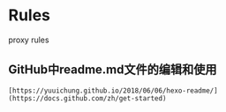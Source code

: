# Rules
proxy rules

## GitHub中readme.md文件的编辑和使用
```
[https://yuuichung.github.io/2018/06/06/hexo-readme/](https://docs.github.com/zh/get-started)
```
